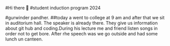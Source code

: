 #Hi there 👋
#student induction program 2024         



#gurwinder pandher. 
##today a went to college at 9 am and after that we sit in auditorium hall. The speaker is already there. They give us information about git hub and coding.During his lecture me and friend listen  songs in order not to get bore. After rhe speech was we go outside and had some  lunch un canteen. 
